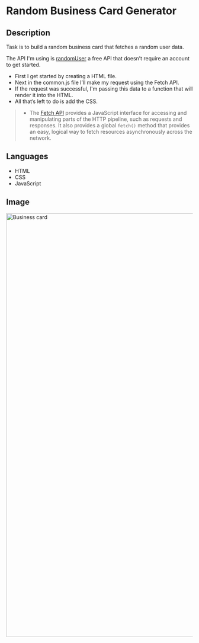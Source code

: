 # Random Business Card Generator

## Description

Task is to build a random business card that fetches a random user data.

The API I'm using is [randomUser](https://randomuser.me/) a free API that doesn’t require an account to get started.

- First I get started by creating a HTML file.
- Next in the common.js file I’ll make my request using the Fetch API.
- If the request was successful, I'm passing this data to a function that will render it into the HTML.
- All that’s left to do is add the CSS.

> - The [Fetch API](https://developer.mozilla.org/en-US/docs/Web/API/Fetch_API) provides a JavaScript interface for accessing and manipulating parts of the HTTP pipeline, 
such as requests and responses. It also provides a global `fetch()` method that provides an easy, 
logical way to fetch resources asynchronously across the network.

## Languages

- HTML
- CSS
- JavaScript

## Image

<img width="1145" alt="Business card" src="https://user-images.githubusercontent.com/92999496/167907501-3509f0fb-adea-48fc-a7d0-b1d5e19ad2a8.png">
